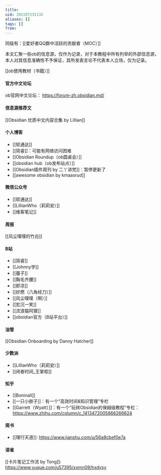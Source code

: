 ```yaml
---
title: 
uid: 202107231132
aliases: []
tags: []
from: 
---
```

同级有：[[爱好者QQ群中活跃的贡献者（MOC）]]

本文汇聚一些ob的信息源，仅作为记录，对于本教程中所有列举的外部信息源，本人对其信息准确性不予保证，其所发表言论不代表本人立场，仅为记录。

[[ob使用教材（书籍）]]

#### 官方中文论坛
ob官网中文论坛： https://forum-zh.obsidian.md/

#### 信息源推荐文
[[Obsidian 优质中文内容合集 by Lillian]]

#### 个人博客
- [[软通达]]
- [[简睿]]：可能有网络访问困难
- [[Obsidian Roundup（ob圆桌会）]]
- [[obsidian hub（ob发布站点）]]
- [[Obsidian插件周刊 by 二丫讲梵]]：暂停更新了
- [[awesome obsidian by kmaasrud]]

#### 微信公众号
- [[软通达]]
- [[LillianWho（莉莉安）]]
- [[维客笔记]]

#### 周报
[[风尘噗噗的竹白]]

#### B站
- [[简睿]]
- [[Johnny学]]
- [[蚕子]]
- [[胸毛齐腰]]
- [[即凉]]
- [[好燃（八角经刀）]]
- [[风尘噗噗（啊）]]
- [[宏沉一笑]]
- [[流浪猫阿狸]]
- [[obsidian官方（B站平台）]]

#### 油管
[[Obsidian Onboarding by Danny Hatcher]]

#### 少数派
- [[LillianWho（莉莉安）]]
- [[闲者时间_王掌柜]]

#### 知乎
- [[Boninall]]
- [[一只小胖子]]：有一个“高效时间&知识管理”专栏
- [[Garrett（Wyatt）]]：有一个“玩转Obsidian的保姆级教程”专栏： https://www.zhihu.com/column/c_1413472005866266624


#### 简书
- [[理行天道]]: https://www.jianshu.com/u/56a8cbef0e7a

#### 语雀
[[卡片笔记工作流 by Tong]]: https://www.yuque.com/u57395/xxmn09/hxdysy

